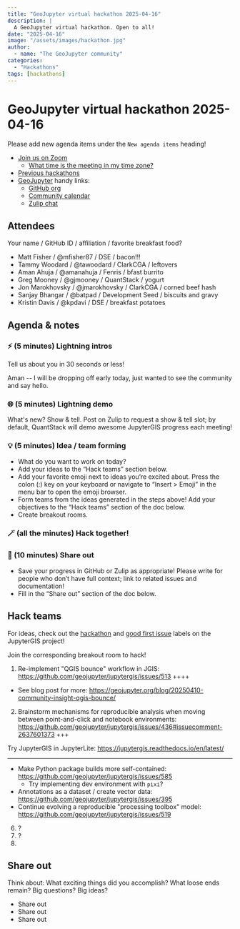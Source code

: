 ```yaml
---
title: "GeoJupyter virtual hackathon 2025-04-16"
description: |
  A GeoJupyter virtual hackathon. Open to all!
date: "2025-04-16"
image: "/assets/images/hackathon.jpg"
author:
  - name: "The GeoJupyter community"
categories:
  - "Hackathons"
tags: [hackathons]
---
```


# GeoJupyter virtual hackathon 2025-04-16

Please add new agenda items under the `New agenda items` heading!

- [Join us on Zoom](https://berkeley.zoom.us/j/92451699568)
  - [What time is the meeting in my time zone?](https://dateful.com/convert/utc?t=3pm)
- [Previous hackathons](https://geojupyter.org/blog/#category=Hackathons)
- [GeoJupyter](https://geojupyter.org) handy links:
  - [GitHub org](https://github.com/geojupyter)
  - [Community calendar](https://geojupyter.org/calendar.html)
  - [Zulip chat](https://jupyter.zulipchat.com/#narrow/channel/471314-geojupyter)


## Attendees

Your name / GitHub ID / affiliation / favorite breakfast food?

* Matt Fisher / @mfisher87 / DSE / bacon!!!
* Tammy Woodard / @tawoodard / ClarkCGA / leftovers
* Aman Ahuja / @amanahuja / Fenris / bfast burrito
* Greg Mooney / @gjmooney / QuantStack / yogurt
* Jon Marokhovsky / @jmarokhovsky / ClarkCGA / corned beef hash
* Sanjay Bhangar / @batpad / Development Seed / biscuits and gravy
* Kristin Davis / @kpdavi / DSE / breakfast potatoes


## Agenda & notes

### ⚡ (5 minutes) Lightning intros

Tell us about you in 30 seconds or less!

Aman -- I will be dropping off early today, just wanted to see the community and say hello.


### 🌐 (5 minutes) Lightning demo

What's new? Show & tell.
Post on Zulip to request a show & tell slot; by default, QuantStack will demo awesome
JupyterGIS progress each meeting!


### 💡 (5 minutes) Idea / team forming

* What do you want to work on today?
* Add your ideas to the “Hack teams” section below.
* Add your favorite emoji next to ideas you’re excited about. Press the colon (:) key on your keyboard or navigate to “Insert > Emoji” in the menu bar to open the emoji browser.
* Form teams from the ideas generated in the steps above! Add your objectives to the “Hack teams” section of the doc below.
* Create breakout rooms.


### 🪄 (all the minutes) Hack together!

### 💬 (10 minutes) Share out

* Save your progress in GitHub or Zulip as appropriate!
  Please write for people who don’t have full context; link to related issues and documentation!
* Fill in the “Share out” section of the doc below.


## Hack teams

For ideas, check out the [hackathon](https://github.com/geojupyter/jupytergis/labels/hackathon) and [good first issue](https://github.com/geojupyter/jupytergis/labels/good%20first%20issue) labels on the JupyterGIS project!

Join the corresponding breakout room to hack!

1. Re-implement "QGIS bounce" workflow in JGIS: https://github.com/geojupyter/jupytergis/issues/513 ++++
  * See blog post for more: https://geojupyter.org/blog/20250410-community-insight-qgis-bounce/
2. Brainstorm mechanisms for reproducible analysis when moving between point-and-click and notebook environments: https://github.com/geojupyter/jupytergis/issues/436#issuecomment-2637601373 +++

Try JupyterGIS in JupyterLite: https://jupytergis.readthedocs.io/en/latest/

---

* Make Python package builds more self-contained: https://github.com/geojupyter/jupytergis/issues/585
  * Try implementing dev environment with `pixi`?
* Annotations as a dataset / create vector data: https://github.com/geojupyter/jupytergis/issues/395
* Continue evolving a reproducible "processing toolbox" model: https://github.com/geojupyter/jupytergis/issues/519
6. ?
7. ?
8.




## Share out

Think about:
What exciting things did you accomplish?
What loose ends remain?
Big questions? Big ideas?

* Share out
* Share out
* Share out
